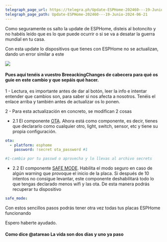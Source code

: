 ```yaml
---
telegraph_page_url: https://telegra.ph/Update-ESPHome-202460---19-Junio-2024-06-21
telegraph_page_path: Update-ESPHome-202460---19-Junio-2024-06-21
---
```



Como seguramente os salto la update de ESPHome, disteis al botoncito y no habéis leído que es lo que puede ocurrir o si se va a desatar la guerra mundial en tu casa.

Con esta update lo dispositivos que tienes con ESPHome no se actualizan, dando un error similar a este

  

![](https://telegra.ph/file/f987fba5d2b067ac3a5b6.png)

  

#### Pues aquí tenéis a vuestro BreeackingChanges de cabecera para qué os guie en este cambio y que sepáis qué hacer.

1 - Lectura, es importante antes de dar al botón, leer la info e intentar entender que cambios son, para saber si nos afecta a nosotros. Tenéis el enlace arriba y también antes de actualizar os lo ponen.

2 - Para esta actualización en concreto, se modifican 2 cosas

- 2.1 El componente [OTA](https://esphome.io/components/ota#esphome-ota-updates). Ahora está como componente, es decir, tienes que declararlo como cualquier otro, light, switch, sensor, etc y tiene su propia configuración.

  

```yaml
ota:
  - platform: esphome
    password: !secret ota_password #1

#1-cambia por tu passwd o aprovecha y lo llevas al archivo secrets
```

- 2.2 El componente [SAFE MODE](https://esphome.io/components/safe_mode.html#safe-mode). Habilita el modo seguro en caso de algún warning que provoque el inicio de la placa. Si después de 10 intentos no consigue levantar, este componente deshabilitará todo lo que tengas declarado menos wifi y las ota. De esta manera podrás recuperar tu dispositivo

```yaml
safe_mode:
```


Con estos sencillos pasos podrás tener otra vez todas tus placas ESPHome funcionando

  

Espero haberte ayudado.

#### Como dice @atareao La vida son dos días y uno ya paso